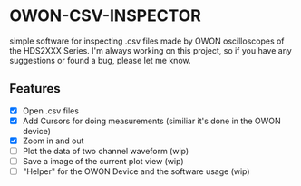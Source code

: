 # OWON-CSV-INSPECTOR
simple software for inspecting .csv files made by OWON oscilloscopes of the HDS2XXX Series. I'm always working on this project, so if you have any suggestions or found a bug, please let me know.

## Features
- [x] Open .csv files
- [x] Add Cursors for doing measurements (similiar it's done in the OWON device)
- [x] Zoom in and out
- [ ] Plot the data of two channel waveform (wip)
- [ ] Save a image of the current plot view (wip)
- [ ] "Helper" for the OWON Device and the software usage (wip)
